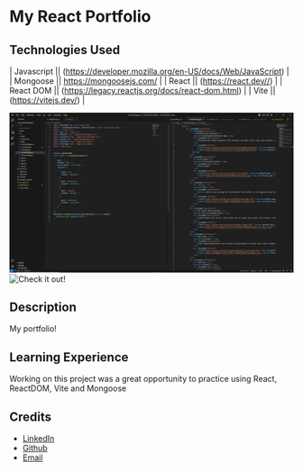 # My React Portfolio

## Technologies Used
| Javascript || (https://developer.mozilla.org/en-US/docs/Web/JavaScript) |
| Mongoose   || https://mongoosejs.com/                                   |
| React      || (https://react.dev//)                                     |
| React DOM  || (https://legacy.reactjs.org/docs/react-dom.html)          |
| Vite       || (https://vitejs.dev/)                                     |

![the code](./src/assets/images/screenshot1.jpg)
![Check it out!](https://fluffy-gnome-e95446.netlify.app/)

## Description
My portfolio!

## Learning Experience
Working on this project was a great opportunity to practice using React, ReactDOM, Vite and Mongoose

## Credits 
* [LinkedIn](https://linkedin.com/in/justinchoica)
* [Github](https://github.com/justinschoi93)
* [Email](justinschoi93@gmail.com)
